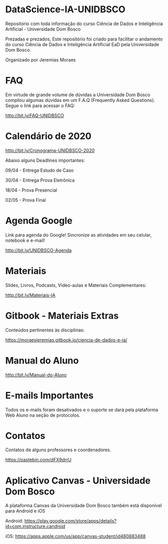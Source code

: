 # DataScience-IA-UNIDBSCO
Repositório com toda informação do curso Ciência de Dados e Inteligência Artificial - Universidade Dom Bosco

Prezadas e prezados, Este repositório foi criado para facilitar o andamento do curso Ciência de Dados e Inteligência Artificial EaD pela Universidade Dom Bosco.

Organizado por Jeremias Moraes

# FAQ
Em virtude de grande volume de dúvidas a Universidade Dom Bosco compilou algumas dúvidas em um F.A.Q (Frequently Asked Questions). Segue o link para acessar o FAQ:

http://bit.ly/FAQ-UNIDBSCO

# Calendário de 2020

http://bit.ly/Cronograma-UNIDBSCO-2020

Abaixo alguns Deadlines importantes:

09/04 - Entrega Estudo de Caso

30/04 - Entrega Prova Eletrônica

18/04 - Prova Presencial

02/05 - Prova Final

# Agenda Google
Link para agenda do Google! Sincronize as atividades em seu celular, notebook e e-mail!

http://bit.ly/UNIDBSCO-Agenda

# Materiais
Slides, Livros, Podcasts, Video-aulas e Materiais Complementares:

http://bit.ly/Materiais-IA

# Gitbook - Materiais Extras
Conteúdos pertinentes às disciplinas:

https://moraesjeremias.gitbook.io/ciencia-de-dados-e-ia/

# Manual do Aluno

http://bit.ly/Manual-do-Aluno

# E-mails Importantes
Todos os e-mails foram desativados e o suporte se dará pela plataforma Web Aluno na seção de protocolos.

# Contatos
Contatos de alguns professores e coordenadores. 

https://pastebin.com/dFX9drrU

# Aplicativo Canvas - Universidade Dom Bosco
A plataforma Canvas da Universidade Dom Bosco também está disponível para Android e iOS

Android: https://play.google.com/store/apps/details?id=com.instructure.candroid

iOS: https://apps.apple.com/us/app/canvas-student/id480883488
